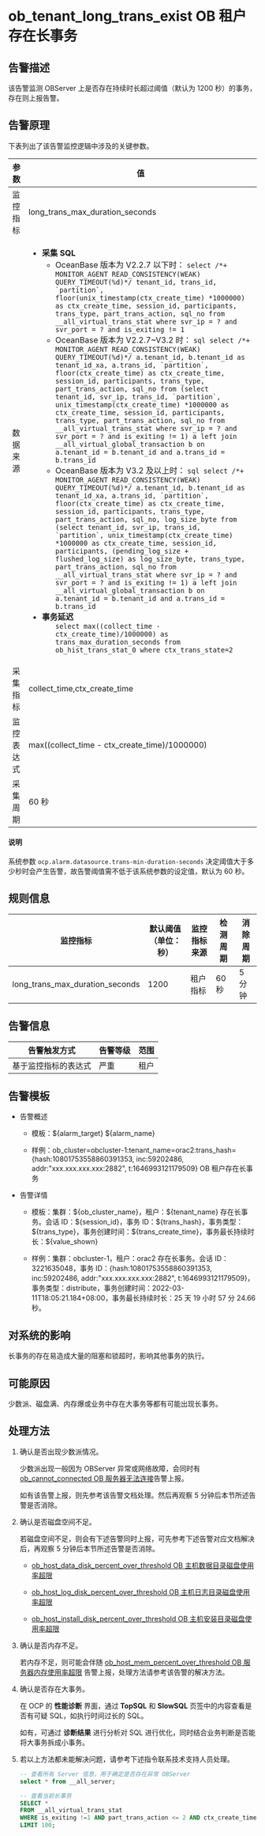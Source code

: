 # ob_tenant_long_trans_exist OB 租户存在长事务

## 告警描述

该告警监测 OBServer 上是否存在持续时长超过阈值（默认为 1200 秒）的事务，存在则上报告警。

## 告警原理

下表列出了该告警监控逻辑中涉及的关键参数。

|  参数 |  值|
|-------|------|
| 监控指标  | long_trans_max_duration_seconds |
| 数据来源  | <ul><li>**采集 SQL** <ul><li>OceanBase 版本为 V2.2.7 以下时： ```select /*+ MONITOR_AGENT READ_CONSISTENCY(WEAK) QUERY_TIMEOUT(%d)*/ tenant_id, trans_id, `partition`, floor(unix_timestamp(ctx_create_time) *1000000) as ctx_create_time, session_id, participants, trans_type, part_trans_action, sql_no from __all_virtual_trans_stat where svr_ip = ? and svr_port = ? and is_exiting != 1 ```</li><li> OceanBase 版本为  V2.2.7\~V3.2 时： ```sql select /*+ MONITOR_AGENT READ_CONSISTENCY(WEAK) QUERY_TIMEOUT(%d)*/ a.tenant_id, b.tenant_id as tenant_id_xa, a.trans_id, `partition`, floor(ctx_create_time) as ctx_create_time, session_id, participants, trans_type, part_trans_action, sql_no from (select tenant_id, svr_ip, trans_id, `partition`, unix_timestamp(ctx_create_time) *1000000 as ctx_create_time, session_id, participants, trans_type, part_trans_action, sql_no from __all_virtual_trans_stat where svr_ip = ? and svr_port = ? and is_exiting != 1) a left join __all_virtual_global_transaction b on a.tenant_id = b.tenant_id and a.trans_id = b.trans_id ```</li><li>OceanBase 版本为 V3.2 及以上时： ```sql select /*+ MONITOR_AGENT READ_CONSISTENCY(WEAK) QUERY_TIMEOUT(%d)*/ a.tenant_id, b.tenant_id as tenant_id_xa, a.trans_id, `partition`, floor(ctx_create_time) as ctx_create_time, session_id, participants, trans_type, part_trans_action, sql_no, log_size_byte from (select tenant_id, svr_ip, trans_id, `partition`, unix_timestamp(ctx_create_time) *1000000 as ctx_create_time, session_id, participants, (pending_log_size + flushed_log_size) as log_size_byte, trans_type, part_trans_action, sql_no from __all_virtual_trans_stat where svr_ip = ? and svr_port = ? and is_exiting != 1) a left join __all_virtual_global_transaction b on a.tenant_id = b.tenant_id and a.trans_id = b.trans_id ```</li></ul></li><li> **事务延迟** <ul>`select max((collect_time - ctx_create_time)/1000000) as trans_max_duration_seconds from ob_hist_trans_stat_0 where ctx_trans_state=2`</ul></li></ul>    |
| 采集指标  | collect_time,ctx_create_time |
| 监控表达式 | max((collect_time - ctx_create_time)/1000000) |
| 采集周期  | 60 秒  |

  <main id="notice" type='explain'>
    <h4>说明</h4>
    <p>系统参数 <code>ocp.alarm.datasource.trans-min-duration-seconds</code> 决定阈值大于多少秒时会产生告警，故告警阈值需不低于该系统参数的设定值，默认为 60 秒。</p>
  </main>

## 规则信息

|              监控指标               | 默认阈值（单位：秒） | 监控指标来源 | 检测周期 | 消除周期 |
|---------------------------------|------------|--------|------|------|
| long_trans_max_duration_seconds | 1200       | 租户指标   | 60 秒 | 5 分钟 |

## 告警信息

|   告警触发方式   | 告警等级 | 范围 |
|------------|------|----|
| 基于监控指标的表达式 | 严重   | 租户 |

## 告警模板

* 告警概述

  * 模板：\${alarm_target} ${alarm_name}

  * 样例：ob_cluster=obcluster-1:tenant_name=orac2:trans_hash={hash:10801753558860391353, inc:59202486, addr:"xxx.xxx.xxx.xxx:2882", t:1646993121179509} OB 租户存在长事务

* 告警详情

  * 模板：集群：\${ob_cluster_name}，租户：\${tenant_name} 存在长事务。会话 ID：\${session_id}，事务 ID：\${trans_hash}，事务类型：\${trans_type}，事务创建时间：\${trans_create_time}，事务最长持续时长：\${value_shown}

  * 样例：集群：obcluster-1，租户：orac2 存在长事务。会话 ID：3221635048，事务 ID：{hash:10801753558860391353, inc:59202486, addr:"xxx.xxx.xxx.xxx:2882", t:1646993121179509}，事务类型：distribute，事务创建时间：2022-03-11T18:05:21.184+08:00，事务最长持续时长：25 天 19 小时 57 分 24.66 秒。

## 对系统的影响

长事务的存在易造成大量的阻塞和锁超时，影响其他事务的执行。

## 可能原因

少数派、磁盘满、内存爆或业务中存在大事务等都有可能出现长事务。

## 处理方法

1. 确认是否出现少数派情况。

   少数派出现一般因为 OBServer 异常或网络故障，会同时有 [ob_cannot_connected OB 服务器无法连接](../200.ob-alert/100.ob_cannot_connected.md)告警上报。

   如有该告警上报，则先参考该告警文档处理。然后再观察 5 分钟后本节所述告警是否消除。

2. 确认是否磁盘空间不足。

   若磁盘空间不足，则会有下述告警同时上报，可先参考下述告警对应文档解决后，再观察 5 分钟后本节所述告警是否消除。
   * [ob_host_data_disk_percent_over_threshold OB 主机数据目录磁盘使用率超限](../200.ob-alert/3500.ob_host_data_disk_percent_over_threshold.md)

   * [ob_host_log_disk_percent_over_threshold OB 主机日志目录磁盘使用率超限](../200.ob-alert/3600.ob_host_log_disk_percent_over_threshold.md)

   * [ob_host_install_disk_percent_over_threshold OB 主机安装目录磁盘使用率超限](../200.ob-alert/3700.ob_host_install_disk_percent_over_threshold.md)

3. 确认是否内存不足。

   若内存不足，则可能会伴随 [ob_host_mem_percent_over_threshold OB 服务器内存使用率超限](../300.application-alert/300.ob_host_mem_percent_over_threshold.md) 告警上报，处理方法请参考该告警的解决方法。

4. 确认是否存在大事务。

   在 OCP 的 **性能诊断** 界面，通过 **TopSQL** 和 **SlowSQL** 页签中的内容查看是否有可疑 SQL，如执行时间过长的 SQL。

   如有，可通过 **诊断结果** 进行分析对 SQL 进行优化，同时结合业务判断是否能将大事务拆成小事务。

5. 若以上方法都未能解决问题，请参考下述指令联系技术支持人员处理。

   ```sql
   -- 查看所有 Server 信息，用于确定是否存在异常 OBServer
   select * from __all_server;
   
   -- 查看当前长事务
   SELECT *
   FROM __all_virtual_trans_stat
   WHERE is_exiting !=1 AND part_trans_action <= 2 AND ctx_create_time < DATE_SUB(NOW(), INTERVAL 1200 SECOND)
   LIMIT 100;
   ```
